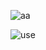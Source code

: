 ![aa](https://user-images.githubusercontent.com/77137326/142730962-e521b94a-9f55-455f-a1a0-c2b9fd92b895.png)



![use](https://user-images.githubusercontent.com/77137326/142730975-d421d89b-9090-413a-b173-55386be50a72.png)

